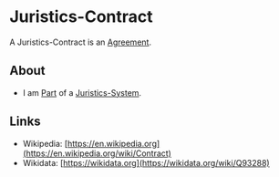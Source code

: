 # Juristics-Contract

A Juristics-Contract is an [Agreement](600143.md).

## About

- I am [Part](60084.md) of a [Juristics-System](670001.md).

## Links

- Wikipedia: [https://en.wikipedia.org](https://en.wikipedia.org/wiki/Contract)
- Wikidata: [https://wikidata.org](https://wikidata.org/wiki/Q93288)
